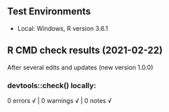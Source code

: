 ## Test Environments

* Local: Windows, R version 3.6.1

## R CMD check results (2021-02-22)
After several edits and updates (new version 1.0.0)

### devtools::check() locally:
0 errors √ | 0 warnings √ | 0 notes √
